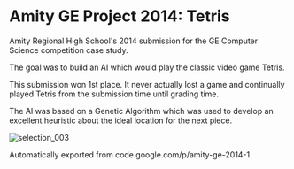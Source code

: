 # Amity GE Project 2014: Tetris

Amity Regional High School's 2014 submission for the GE Computer Science competition case study.

The goal was to build an AI which would play the classic video game Tetris.

This submission won 1st place. It never actually lost a game and continually played Tetris from the submission time until grading time.

The AI was based on a Genetic Algorithm which was used to develop an excellent heuristic about the ideal location for the next piece.

![selection_003](https://cloud.githubusercontent.com/assets/569864/7257391/5d33d476-e823-11e4-8310-f4a3d733225f.png)

Automatically exported from code.google.com/p/amity-ge-2014-1
